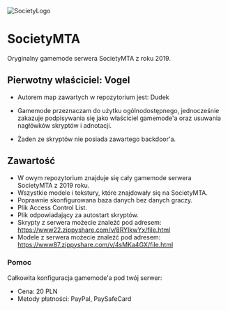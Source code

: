 ![SocietyLogo](https://i.imgur.com/VxrjwQt.png)
# SocietyMTA
Oryginalny gamemode serwera SocietyMTA z roku 2019.

## Pierwotny właściciel: Vogel
* Autorem map zawartych w repozytorium jest: Dudek

* Gamemode przeznaczam do użytku ogólnodostępnego, jednocześnie zakazuje podpisywania się jako właściciel gamemode'a oraz usuwania nagłówków skryptów i adnotacji.

* Żaden ze skryptów nie posiada zawartego backdoor'a.

## Zawartość
* W owym repozytorium znajduje się cały gamemode serwera SocietyMTA z 2019 roku.
* Wszystkie modele i tekstury, które znajdowały się na SocietyMTA.
* Poprawnie skonfigurowana baza danych bez danych graczy.
* Plik Access Control List.
* Plik odpowiadający za autostart skryptów.
* Skrypty z serwera możecie znaleźć pod adresem: https://www22.zippyshare.com/v/8RYIkwYx/file.html
* Modele z serwera możecie znaleźć pod adresem: https://www87.zippyshare.com/v/4sMKa4GX/file.html

### Pomoc
Całkowita konfiguracja gamemode'a pod twój serwer:
* Cena: 20 PLN
* Metody płatności: PayPal, PaySafeCard
